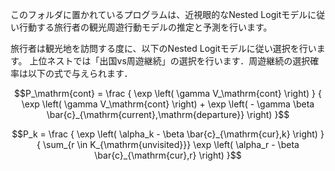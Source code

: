 このフォルダに置かれているプログラムは、近視眼的なNested Logitモデルに従い行動する旅行者の観光周遊行動モデルの推定と予測を行います。

旅行者は観光地を訪問する度に、以下のNested Logitモデルに従い選択を行います。
上位ネストでは「出国vs周遊継続」の選択を行います．周遊継続の選択確率は以下の式で与えられます．

```math
P_\mathrm{cont} = \frac { \exp \left( \gamma V_\mathrm{cont} \right) } { \exp \left( \gamma V_\mathrm{cont} \right) + \exp \left( - \gamma \beta \bar{c}_{\mathrm{current},\mathrm{departure}} \right)  }
```

```math
P_k = \frac { \exp \left( \alpha_k - \beta \bar{c}_{\mathrm{cur},k} \right) } { \sum_{r \in K_{\mathrm{unvisited}}} \exp \left( \alpha_r - \beta \bar{c}_{\mathrm{cur},r} \right)  }
```
